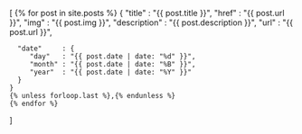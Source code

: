 ---
---

[
    {% for post in site.posts %}
    {
      "title"    : "{{ post.title }}",
      "href"     : "{{ post.url }}",
      "img"      :  "{{ post.img }}",
      "description" : "{{ post.description }}",
      "url"      :   "{{ post.url }}",

      "date"     : {
         "day"   : "{{ post.date | date: "%d" }}",
         "month" : "{{ post.date | date: "%B" }}",
         "year"  : "{{ post.date | date: "%Y" }}"
      }
    }
    {% unless forloop.last %},{% endunless %}
    {% endfor %}
]
